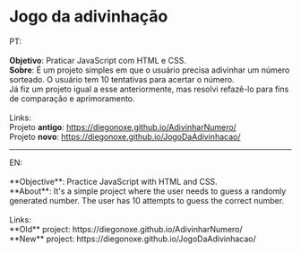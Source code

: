 # Jogo da adivinhação

PT: <br> <br>
**Objetivo**: Praticar JavaScript com HTML e CSS. <br>
**Sobre**: É um projeto simples em que o usuário precisa adivinhar um número sorteado. O usuário tem 10 tentativas para acertar o número. <br>
Já fiz um projeto igual a esse anteriormente, mas resolvi refazê-lo para fins de comparação e aprimoramento. <br> <br>
Links:<br>
Projeto **antigo**: https://diegonoxe.github.io/AdivinharNumero/<br>
Projeto **novo**: https://diegonoxe.github.io/JogoDaAdivinhacao/ <br>
<hr>
EN: <br> <br>
**Objective**: Practice JavaScript with HTML and CSS.<br>
**About**: It's a simple project where the user needs to guess a randomly generated number. The user has 10 attempts to guess the correct number.<br> <br>
Links: <br>
**Old** project: https://diegonoxe.github.io/AdivinharNumero/<br>
**New** project: https://diegonoxe.github.io/JogoDaAdivinhacao/<br>
